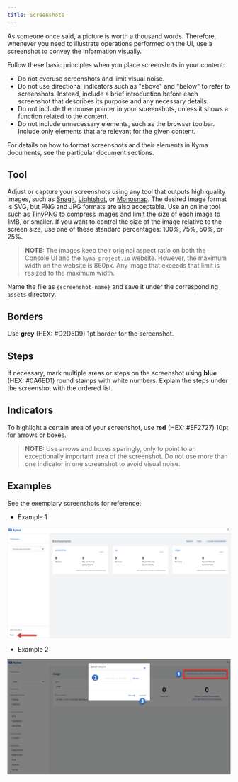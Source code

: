 ```yaml
---
title: Screenshots
---
```


As someone once said, a picture is worth a thousand words. Therefore, whenever you need to illustrate operations performed on the UI, use a screenshot to convey the information visually.

Follow these basic principles when you place screenshots in your content:
- Do not overuse screenshots and limit visual noise.
- Do not use directional indicators such as "above" and "below" to refer to screenshots. Instead, include a brief introduction before each screenshot that describes its purpose and any necessary details.
- Do not include the mouse pointer in your screenshots, unless it shows a function related to the content.
- Do not include unnecessary elements, such as the browser toolbar. Include only elements that are relevant for the given content.

For details on how to format screenshots and their elements in Kyma documents, see the particular document sections.

## Tool

Adjust or capture your screenshots using any tool that outputs high quality images, such as [Snagit](https://www.techsmith.com/screen-capture.html), [Lightshot](https://app.prntscr.com), or [Monosnap](https://www.monosnap.com/welcome). The desired image format is SVG, but PNG and JPG formats are also acceptable.
Use an online tool such as [TinyPNG](https://tinypng.com/) to compress images and limit the size of each image to 1MB, or smaller.
If you want to control the size of the image relative to the screen size, use one of these standard percentages: 100%, 75%, 50%, or 25%.

>**NOTE:** The images keep their original aspect ratio on both the Console UI and the `kyma-project.io` website. However, the maximum width on the website is 860px. Any image that exceeds that limit is resized to the maximum width. 

Name the file as `{screenshot-name}` and save it under the corresponding `assets` directory.

## Borders

Use **grey** (HEX: #D2D5D9) 1pt border for the screenshot.

## Steps

If necessary, mark multiple areas or steps on the screenshot using **blue** (HEX: #0A6ED1) round stamps with white numbers.
Explain the steps under the screenshot with the ordered list.

## Indicators

To highlight a certain area of your screenshot, use **red** (HEX: #EF2727) 10pt for arrows or boxes.

> **NOTE:** Use arrows and boxes sparingly, only to point to an exceptionally important area of the screenshot. Do not use more than one indicator in one screenshot to avoid visual noise.

## Examples

See the exemplary screenshots for reference:

* Example 1

![Example 1](./assets/screenshot-example1.png)

* Example 2

![Example 2](./assets/screenshot-example2.png)
